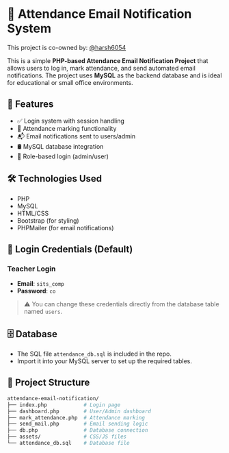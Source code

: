 # 📧 Attendance Email Notification System

This project is co-owned by: [@harsh6054](https://www.github.com/harsh6054) 

This is a simple **PHP-based Attendance Email Notification Project** that allows users to log in, mark attendance, and send automated email notifications. The project uses **MySQL** as the backend database and is ideal for educational or small office environments.

## 🚀 Features

- ✅ Login system with session handling
- 🧾 Attendance marking functionality
- 📬 Email notifications sent to users/admin
- 🛢️ MySQL database integration
- 🔐 Role-based login (admin/user)

## 🛠️ Technologies Used

- PHP
- MySQL
- HTML/CSS
- Bootstrap (for styling)
- PHPMailer (for email notifications)

## 🔐 Login Credentials (Default)


### Teacher Login
- **Email**: `sits_comp`
- **Password**: `co`

> ⚠️ You can change these credentials directly from the database table named `users`.

## 🗄️ Database

- The SQL file `attendance_db.sql` is included in the repo.
- Import it into your MySQL server to set up the required tables.

## 📁 Project Structure

```bash
attendance-email-notification/
├── index.php            # Login page
├── dashboard.php        # User/Admin dashboard
├── mark_attendance.php  # Attendance marking
├── send_mail.php        # Email sending logic
├── db.php               # Database connection
├── assets/              # CSS/JS files
└── attendance_db.sql    # Database file
